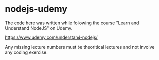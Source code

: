 # nodejs-udemy

The code here was written while following the course "Learn and Understand NodeJS" on Udemy.

https://www.udemy.com/understand-nodejs/

Any missing lecture numbers must be theoritical lectures and not involve any coding exercise.
